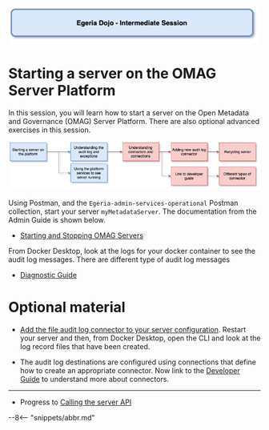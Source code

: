 <!-- SPDX-License-Identifier: CC-BY-4.0 -->
<!-- Copyright Contributors to the ODPi Egeria project 2020. -->

![Blue - Intermediate sessions](egeria-dojo-session-coding-blue-intermediate-session.png)

# Starting a server on the OMAG Server Platform

In this session, you will learn how to start a server on the Open Metadata and Governance (OMAG) Server Platform.
There are also optional advanced exercises in this session.

![Starting Server Content](egeria-dojo-day-1-3-2-1-starting-the-server.png)

Using Postman, and the `Egeria-admin-services-operational` Postman collection, start your server `myMetadataServer`.
The documentation from the Admin Guide is shown below.

* [Starting and Stopping OMAG Servers](/egeria-docs/guides/operations/guide/#starting-and-stopping-an-omag-server)

From Docker Desktop, look at the logs for your docker container to see the audit log messages.
There are different type of audit log messages

* [Diagnostic Guide](/egeria-docs/guides/diagnostic/guide)

# Optional material

* [Add the file audit log connector to your server configuration](/egeria-docs/guides/admin/servers/configuring-a-metadata-access-point/#configure-the-audit-log).
  Restart your server and then, from Docker Desktop, open the CLI and look at the log record files that have been created.
  
* The audit log destinations are configured using connections that define how to create an appropriate connector.
  Now link to the [Developer Guide](/egeria-docs/guides/developer-guide)
  to understand more about connectors.

----
* Progress to [Calling the server API](egeria-dojo-day-1-3-2-2-calling-server-api.md)

--8<-- "snippets/abbr.md"